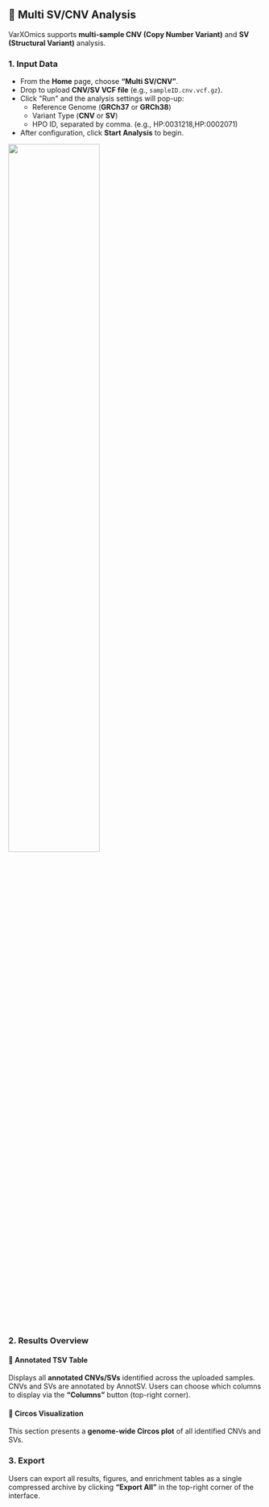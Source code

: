 ## 🔹 Multi SV/CNV Analysis

VarXOmics supports **multi-sample CNV (Copy Number Variant)** and **SV (Structural Variant)** analysis.  

### 1. Input Data

- From the **Home** page, choose **“Multi SV/CNV”**.  
- Drop to upload **CNV/SV VCF file** (e.g., `sampleID.cnv.vcf.gz`).  
- Click "Run" and the analysis settings will pop-up:
  - Reference Genome (**GRCh37** or **GRCh38**)  
  - Variant Type (**CNV** or **SV**)  
  - HPO ID, separated by comma. (e.g., HP:0031218,HP:0002071) 
- After configuration, click **Start Analysis** to begin.

<img width="60%" src="https://github.com/user-attachments/assets/a3a31be2-ef6c-43f0-9f6d-05c6d8871259" />

<br>

### 2. Results Overview

#### 🧾 Annotated TSV Table

Displays all **annotated CNVs/SVs** identified across the uploaded samples. CNVs and SVs are annotated by AnnotSV. Users can choose which columns to display via the **“Columns”** button (top-right corner).  

#### 🧬 Circos Visualization
This section presents a **genome-wide Circos plot** of all identified CNVs and SVs.

### 3. Export
Users can export all results, figures, and enrichment tables as a single compressed archive by clicking **“Export All”** in the top-right corner of the interface.
